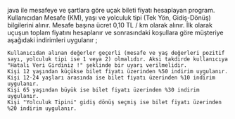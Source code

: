 java ile mesafeye ve şartlara göre uçak bileti fiyatı hesaplayan program. Kullanıcıdan Mesafe (KM), yaşı ve yolculuk tipi (Tek Yön, Gidiş-Dönüş) bilgilerini alınır. Mesafe başına ücret 0,10 TL / km olarak alınır. İlk olarak uçuşun toplam fiyatını hesaplanır ve sonrasındaki koşullara göre müşteriye aşağıdaki indirimleri uygulanır ;

    Kullanıcıdan alınan değerler geçerli (mesafe ve yaş değerleri pozitif sayı, yolculuk tipi ise 1 veya 2) olmalıdır. Aksi takdirde kullanıcıya "Hatalı Veri Girdiniz !" şeklinde bir uyarı verilmelidir.
    Kişi 12 yaşından küçükse bilet fiyatı üzerinden %50 indirim uygulanır.
    Kişi 12-24 yaşları arasında ise bilet fiyatı üzerinden %10 indirim uygulanır.
    Kişi 65 yaşından büyük ise bilet fiyatı üzerinden %30 indirim uygulanır.
    Kişi "Yolculuk Tipini" gidiş dönüş seçmiş ise bilet fiyatı üzerinden %20 indirim uygulanır.
